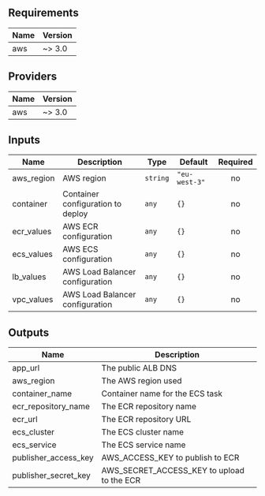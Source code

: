 ## Requirements

| Name | Version |
|------|---------|
| aws | ~> 3.0 |

## Providers

| Name | Version |
|------|---------|
| aws | ~> 3.0 |

## Inputs

| Name | Description | Type | Default | Required |
|------|-------------|------|---------|:--------:|
| aws\_region | AWS region | `string` | `"eu-west-3"` | no |
| container | Container configuration to deploy | `any` | `{}` | no |
| ecr\_values | AWS ECR configuration | `any` | `{}` | no |
| ecs\_values | AWS ECS configuration | `any` | `{}` | no |
| lb\_values | AWS Load Balancer configuration | `any` | `{}` | no |
| vpc\_values | AWS Load Balancer configuration | `any` | `{}` | no |

## Outputs

| Name | Description |
|------|-------------|
| app\_url | The public ALB DNS |
| aws\_region | The AWS region used |
| container\_name | Container name for the ECS task |
| ecr\_repository\_name | The ECR repository name |
| ecr\_url | The ECR repository URL |
| ecs\_cluster | The ECS cluster name |
| ecs\_service | The ECS service name |
| publisher\_access\_key | AWS\_ACCESS\_KEY to publish to ECR |
| publisher\_secret\_key | AWS\_SECRET\_ACCESS\_KEY to upload to the ECR |

